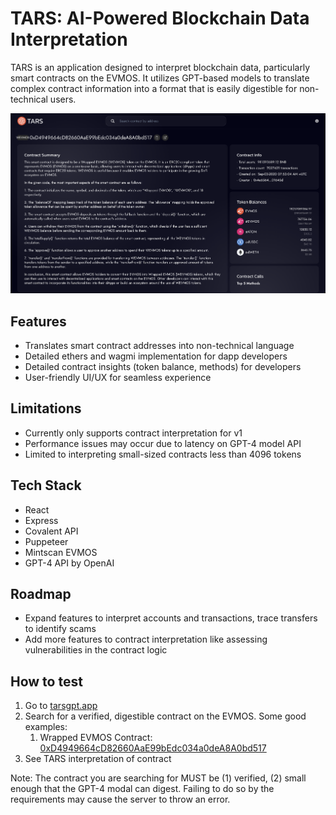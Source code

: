 # TARS: AI-Powered Blockchain Data Interpretation

TARS is an application designed to interpret blockchain data, particularly smart contracts on the EVMOS. It utilizes GPT-based models to translate complex contract information into a format that is easily digestible for non-technical users.

![](frontend/public/summary.png)
## Features

- Translates smart contract addresses into non-technical language
- Detailed ethers and wagmi implementation for dapp developers
- Detailed contract insights (token balance, methods) for developers
- User-friendly UI/UX for seamless experience

## Limitations

- Currently only supports contract interpretation for v1
- Performance issues may occur due to latency on GPT-4 model API
- Limited to interpreting small-sized contracts less than 4096 tokens 

## Tech Stack
- React
- Express
- Covalent API
- Puppeteer
- Mintscan EVMOS
- GPT-4 API by OpenAI

## Roadmap
- Expand features to interpret accounts and transactions, trace transfers to identify scams
- Add more features to contract interpretation like assessing vulnerabilities in the contract logic

## How to test
1. Go to [tarsgpt.app](https://tarsgpt.app)
2. Search for a verified, digestible contract on the EVMOS. Some good examples:
   1. Wrapped EVMOS Contract: [0xD4949664cD82660AaE99bEdc034a0deA8A0bd517](https://www.mintscan.io/evmos/evm/contract/0xD4949664cD82660AaE99bEdc034a0deA8A0bd517)
3. See TARS interpretation of contract

Note: The contract you are searching for MUST be (1) verified, (2) small enough that the GPT-4 modal can digest. Failing to do so by the requirements may cause the server to throw an error.